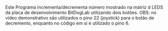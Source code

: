 Este Programa incrementa/decrementa número mostrado na matriz d LEDS da placa de desenvolvimento BitDogLab utilizando dois botões. OBS: no vídeo demonstrativo são utilizados o pino 22 (joystick) para o botão de decremento, enquanto no código em si é utilizado o pino 6.
